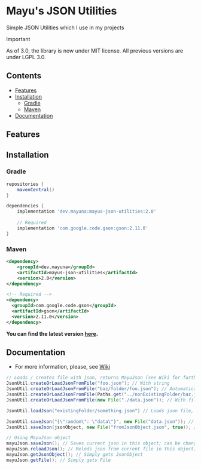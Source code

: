 # Mayu's JSON Utilities

Simple JSON Utilities which I use in my projects

> [!IMPORTANT]  
> As of 3.0, the library is now under MIT license. All previous versions are under LGPL 3.0.

## Contents

- [Features](#features)
- [Installation](#installation)
  - [Gradle](#gradle)
  - [Maven](#maven)
- [Documentation](#documentation)

## Features

## Installation

### Gradle

```groovy
repositories {
    mavenCentral()
}

dependencies {
    implementation 'dev.mayuna:mayus-json-utilities:2.0'
  
    // Required
    implementation 'com.google.code.gson:gson:2.11.0'
}
```

### Maven

```xml
<dependency>
    <groupId>dev.mayuna</groupId>
    <artifactId>mayus-json-utilities</artifactId>
    <version>2.0</version>
</dependency>

<!-- Required -->
<dependency>
  <groupId>com.google.code.gson</groupId>
  <artifactId>gson</artifactId>
  <version>2.11.0</version>
</dependency>
```

**You can find the latest version [here](https://mvnrepository.com/artifact/dev.mayuna/mayus-library).**

## Documentation
 - For more information, please, see [Wiki](https://github.com/lilmayu/MayusJsonUtilities/wiki)
```java
// Loads / creates file with json, returns MayuJson (see Wiki for further information)
JsonUtil.createOrLoadJsonFromFile("foo.json"); // With string
JsonUtil.createOrLoadJsonFromFile("baz/folder/foo.json"); // Automatically creates all missing folders
JsonUtil.createOrLoadJsonFromFile(Paths.get("../nonExistingFolder/baz.json")); // With path
JsonUtil.createOrLoadJsonFromFile(new File("./data.json")); // With file

JsonUtil.loadJson("existingFolder/something.json") // Loads json file, if exists, returns MayuJson

JsonUtil.saveJson("{\"random\": \"data\"}", new File("data.json")); // Saves json from string to file
JsonUtil.saveJson(jsonObject, new File("fromJsonObject.json", true)); // Saves json from JsonObject to file, with pretty-printing
```
```java
// Using MayuJson object
mayuJson.saveJson(); // Saves current json in this object; can be changed with #setJsonObject(String) or #setJsonObject(JsonObject)
mayuJson.reloadJson(); // Relods json from current file in this object; can be changed with #setFile(File)
mayuJson.getJsonObject(); // Simply gets JsonObject
mayuJson.getFile(); // Simply gets File
```